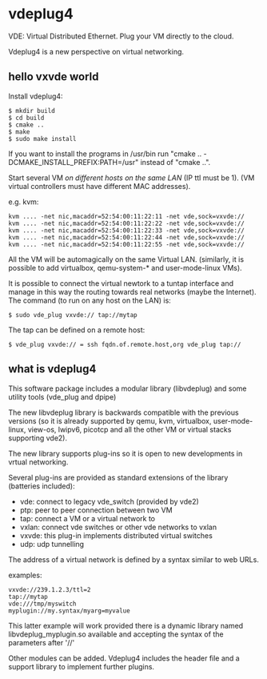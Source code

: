 # vdeplug4
VDE: Virtual Distributed Ethernet. Plug your VM directly to the cloud.

Vdeplug4 is a new perspective on virtual networking.

## hello vxvde world

Install vdeplug4:
```
$ mkdir build
$ cd build
$ cmake ..
$ make
$ sudo make install
```
If you want to install the programs in /usr/bin run "cmake .. -DCMAKE_INSTALL_PREFIX:PATH=/usr" instead of "cmake ..".

Start several VM *on different hosts on the same LAN* (IP ttl must be 1).
(VM virtual controllers must have different MAC addresses).

e.g. kvm:
```
kvm .... -net nic,macaddr=52:54:00:11:22:11 -net vde,sock=vxvde://
kvm .... -net nic,macaddr=52:54:00:11:22:22 -net vde,sock=vxvde://
kvm .... -net nic,macaddr=52:54:00:11:22:33 -net vde,sock=vxvde://
kvm .... -net nic,macaddr=52:54:00:11:22:44 -net vde,sock=vxvde://
kvm .... -net nic,macaddr=52:54:00:11:22:55 -net vde,sock=vxvde://
```

All the VM will be automagically on the same Virtual LAN.
(similarly, it is possible to add virtualbox, qemu-system-\* and user-mode-linux
 VMs).

It is possible to connect the virtual newtork to a tuntap interface
and manage in this way the routing towards real networks (maybe the Internet).
The command (to run on any host on the LAN) is:
```
$ sudo vde_plug vxvde:// tap://mytap
```

The tap can be defined on a remote host:
```
$ vde_plug vxvde:// = ssh fqdn.of.remote.host,org vde_plug tap://
```

## what is vdeplug4

This software package includes a modular library (libvdeplug) and some utility tools (vde\_plug and dpipe)

The new libvdeplug library is backwards compatible with the previous versions (so it is already supported
		by qemu, kvm, virtualbox, user-mode-linux, view-os, lwipv6, picotcp and all the other VM or virtual
		stacks supporting vde2).

The new library supports plug-ins so it is open to new developments in vrtual networking.

Several plug-ins are provided as standard extensions of the library (batteries included):
- vde: connect to legacy vde\_switch (provided by vde2)
- ptp: peer to peer connection between two VM
- tap: connect a VM or a virtual network to
- vxlan: connect vde switches or other vde networks to vxlan
- vxvde: this plug-in implements distributed virtual switches
- udp: udp tunnelling

The address of a virtual network is defined by a syntax similar to web URLs.

examples:
```
vxvde://239.1.2.3/ttl=2
tap://mytap
vde:///tmp/myswitch
myplugin://my.syntax/myarg=myvalue
```
This latter example will work provided there is a dynamic library named libvdeplug\_myplugin.so
available and accepting the syntax of the parameters after '//'

Other modules can be added. Vdeplug4 includes the header file and a support library to implement further plugins.
